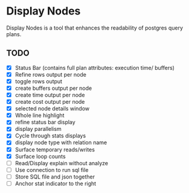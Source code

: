 # Display Nodes

Display Nodes is a tool that enhances the readability of postgres query plans.

## TODO

- [x] Status Bar (contains full plan attributes: execution time/ buffers)
- [x] Refine rows output per node
- [x] toggle rows output
- [x] create buffers output per node
- [x] create time output per node
- [x] create cost output per node
- [x] selected node details window
- [x] Whole line highlight
- [x] refine status bar display
- [x] display parallelism
- [x] Cycle through stats displays
- [x] display node type with relation name
- [x] Surface temporary reads/writes
- [x] Surface loop counts
- [ ] Read/Display explain without analyze
- [ ] Use connection to run sql file
- [ ] Store SQL file and json together
- [ ] Anchor stat indicator to the right
